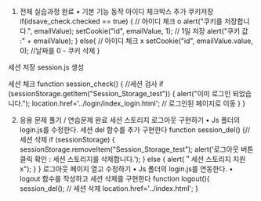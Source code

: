 1. 전체 실습과정 완료
• 기본 기능 동작
아이디 체크박스 추가
쿠키저장
if(idsave_check.checked == true) { // 아이디 체크 o
    alert("쿠키를 저장합니다.", emailValue);
    setCookie("id", emailValue, 1); // 1일 저장
    alert("쿠키 값 :" + emailValue);
}
else{ // 아이디 체크 x
    setCookie("id", emailValue.value, 0); //날짜를 0 - 쿠키 삭제
}

세션 저장
session.js 생성

세션 체크
function session_check() { //세션 검사
    if (sessionStorage.getItem("Session_Storage_test")) {
    alert("이미 로그인 되었습니다.");
    location.href='../login/index_login.html'; // 로그인된 페이지로 이동
    }
}

2. 응용 문제 풀기 / 연습문제 완료
세션 스토리지 로그아웃 구현하기
• Js 폴더의 login.js를 수정한다.
    세션 del 함수를 추가 구현한다
    function session_del() {//세션 삭제
        if (sessionStorage) {
            sessionStorage.removeItem("Session_Storage_test");
            alert('로그아웃 버튼 클릭 확인 : 세션 스토리지를 삭제합니다.');
        } 
        else {
            alert(＂세션 스토리지 지원 x");
        }
    }
로그아웃 페이지 열고 수정하기
    • Js 폴더의 login.js를 연동한다.
    • logout 함수를 작성하고 세션 삭제를 구현한다
    function logout(){
        session_del(); // 세션 삭제
        location.href='../index.html';
    }

